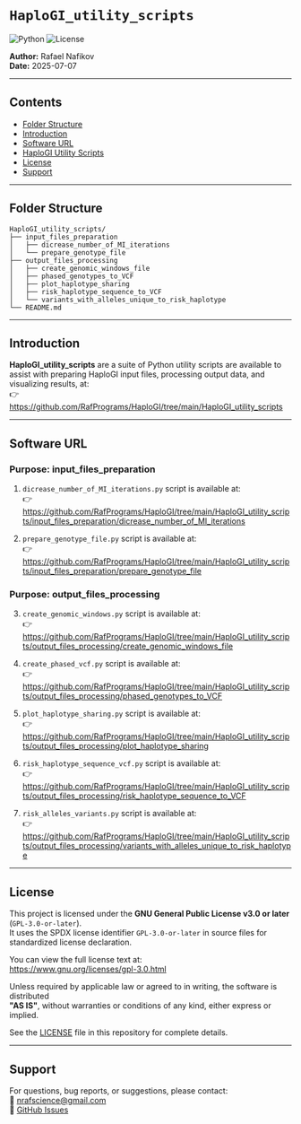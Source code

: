 # `HaploGI_utility_scripts`

![Python](https://img.shields.io/badge/python-3.x-blue.svg)
![License](https://img.shields.io/badge/license-GPL--3.0-blue)

**Author:** Rafael Nafikov  
**Date:** 2025-07-07

------------------------------------------------------------------------

## Contents
- [Folder Structure](#folder-structure)
- [Introduction](#introduction)
- [Software URL](#software-url)
- [HaploGI Utility Scripts](#haplogi-utility-scripts)
- [License](#license)
- [Support](#support)

------------------------------------------------------------------------

## Folder Structure

```
HaploGI_utility_scripts/
├── input_files_preparation
│   ├── dicrease_number_of_MI_iterations
│   └── prepare_genotype_file
├── output_files_processing
│   ├── create_genomic_windows_file
│   ├── phased_genotypes_to_VCF
│   ├── plot_haplotype_sharing
│   ├── risk_haplotype_sequence_to_VCF
│   └── variants_with_alleles_unique_to_risk_haplotype
└── README.md

```

---

## Introduction

**HaploGI_utility_scripts** are a suite of Python utility scripts are available to assist with preparing HaploGI input files, processing output data, and visualizing results, at:  
👉 <https://github.com/RafPrograms/HaploGI/tree/main/HaploGI_utility_scripts>

---

## Software URL

### Purpose: input_files_preparation

1. `dicrease_number_of_MI_iterations.py` script is available at:  
👉 <https://github.com/RafPrograms/HaploGI/tree/main/HaploGI_utility_scripts/input_files_preparation/dicrease_number_of_MI_iterations>


2. `prepare_genotype_file.py` script is available at:  
👉 <https://github.com/RafPrograms/HaploGI/tree/main/HaploGI_utility_scripts/input_files_preparation/prepare_genotype_file>



### Purpose: output_files_processing

3. `create_genomic_windows.py` script is available at:  
👉 <https://github.com/RafPrograms/HaploGI/tree/main/HaploGI_utility_scripts/output_files_processing/create_genomic_windows_file>


4. `create_phased_vcf.py` script is available at:  
👉 <https://github.com/RafPrograms/HaploGI/tree/main/HaploGI_utility_scripts/output_files_processing/phased_genotypes_to_VCF>


5. `plot_haplotype_sharing.py` script is available at:  
👉 <https://github.com/RafPrograms/HaploGI/tree/main/HaploGI_utility_scripts/output_files_processing/plot_haplotype_sharing>


6. `risk_haplotype_sequence_vcf.py` script is available at:  
👉 <https://github.com/RafPrograms/HaploGI/tree/main/HaploGI_utility_scripts/output_files_processing/risk_haplotype_sequence_to_VCF>


7. `risk_alleles_variants.py` script is available at:  
👉 <https://github.com/RafPrograms/HaploGI/tree/main/HaploGI_utility_scripts/output_files_processing/variants_with_alleles_unique_to_risk_haplotype>






------------------------------------------------------------------------

## License

This project is licensed under the **GNU General Public License v3.0 or later** (`GPL-3.0-or-later`).  
It uses the SPDX license identifier `GPL-3.0-or-later` in source files for standardized license declaration.

You can view the full license text at:  
https://www.gnu.org/licenses/gpl-3.0.html

Unless required by applicable law or agreed to in writing, the software is distributed  
**"AS IS"**, without warranties or conditions of any kind, either express or implied.

See the [LICENSE](./LICENSE) file in this repository for complete details.

---

## Support

For questions, bug reports, or suggestions, please contact:  
📧 nrafscience@gmail.com  
🔗 [GitHub Issues](https://github.com/RafPrograms/HaploGI/issues)

